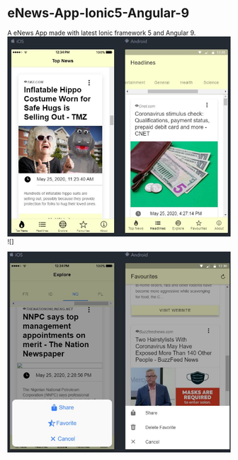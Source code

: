 
# eNews-App-Ionic5-Angular-9
A eNews App made with latest Ionic framework 5 and Angular 9. 
![](img/pic1.JPG)
![]

![](img/pic2.JPG)
